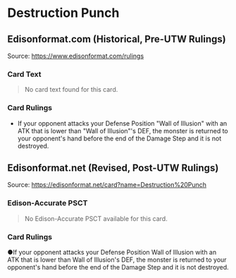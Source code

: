 # Destruction Punch

## Edisonformat.com (Historical, Pre-UTW Rulings)

Source: https://www.edisonformat.com/rulings

### Card Text

> No card text found for this card.

### Card Rulings

*   If your opponent attacks your Defense Position "Wall of Illusion" with an ATK that is lower than "Wall of Illusion"'s DEF, the monster is returned to your opponent's hand before the end of the Damage Step and it is not destroyed.

## Edisonformat.net (Revised, Post-UTW Rulings)

Source: https://edisonformat.net/card?name=Destruction%20Punch

### Edison-Accurate PSCT

> No Edison-Accurate PSCT available for this card.

### Card Rulings

●If your opponent attacks your Defense Position Wall of Illusion with an ATK that is lower than Wall of Illusion's DEF, the monster is returned to your opponent's hand before the end of the Damage Step and it is not destroyed.
            